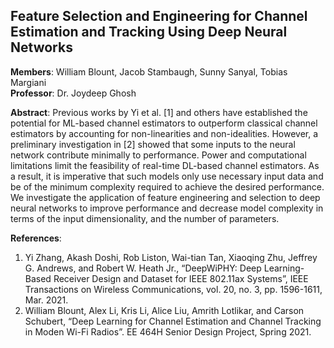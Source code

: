 ## Feature Selection and Engineering for Channel Estimation and Tracking Using Deep Neural Networks
**Members**: William Blount, Jacob Stambaugh, Sunny Sanyal, Tobias Margiani  
**Professor**: Dr. Joydeep Ghosh  

**Abstract**:
Previous works by Yi et al. [1] and others have established the potential for ML-based channel estimators to outperform 
classical channel estimators by accounting for non-linearities and non-idealities. However, a preliminary investigation 
in [2] showed that some inputs to the neural network contribute minimally to performance. Power and computational 
limitations limit the feasibility of real-time DL-based channel estimators. As a result, it is imperative that such 
models only use necessary input data and be of the minimum complexity required to achieve the desired performance. We 
investigate the application of feature engineering and selection to deep neural networks to improve performance and 
decrease model complexity in terms of the input dimensionality, and the number of parameters.

**References**:
1. Yi Zhang, Akash Doshi, Rob Liston, Wai-tian Tan, Xiaoqing Zhu, Jeffrey G. Andrews, and Robert W. Heath Jr., “DeepWiPHY: Deep Learning-Based Receiver Design and Dataset for IEEE 802.11ax Systems”, IEEE Transactions on Wireless Communications, vol. 20, no. 3, pp. 1596-1611, Mar. 2021.
2. William Blount, Alex Li, Kris Li, Alice Liu, Amrith Lotlikar, and Carson Schubert, “Deep Learning for Channel Estimation and Channel Tracking in Moden Wi-Fi Radios”. EE 464H Senior Design Project, Spring 2021.
